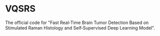 # VQSRS
The official code for "Fast Real‑Time Brain Tumor Detection Based on Stimulated Raman  Histology and Self‑Supervised Deep Learning Model".
